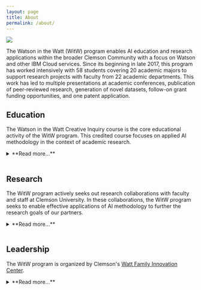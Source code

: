 ```yaml
---
layout: page
title: About
permalink: /about/
---
```


<img src="{{site.url}}/assets/img/about/group.jpg">

The Watson in the Watt (WitW) program enables AI education and research applications within the broader Clemson Community with a focus on Watson and other IBM Cloud services. Since its beginning in late 2017, this program has worked intensively with 58 students covering 20 academic majors to support research projects with faculty from 22 academic departments. This work has led to multiple presentations at academic conferences, publication of peer-reviewed research, generation of novel datasets, follow-on grant funding opportunities, and one patent application.

## Education
The Watson in the Watt Creative Inquiry course is the core educational activity of the WitW program. This credited course focuses on applied AI methodology in the context of academic research. 

<details><summary markdown='span'> **Read more...** </summary>
    
The course has two educational tracks with each track having 1 classroom contact hour per week: 

1. **First-time students**: students taking the course for the first time work through an interdisciplinary program  covering a broad range of topics relevant to Artificial Intelligence including IBM Watson, cloud computing, machine learning, statistical reasoning, application development, and societal considerations of AI. Material is presented as a mixture of lecture content, classroom discussions, and homework assignments. The goal of this introductory course is to equip students with the skills they need to succeed in applied AI research at Clemson and beyond.

2. **Returning students**: students taking the course for the 2nd or higher time participate in an “Advanced Topics” seminar course. Throughout the semester, all students present on topics of their choosing from the world of Artificial Intelligence. Presentations are followed by discussions facilitated by the WitW staff. The goal of this track is to broaden students’ exposures to diverse topics in AI and to deepen their mastery of specific topics that they present on. The returning student track is also designed to be “light weight” compared to the first-time student track leaving the returning students more time to focus on their research projects.
    
All students irrespective of track are placed on research projects as outlined in more detail below. In the context of these projects, the students receive more intensive, hands-on experience in specific areas as required by their projectss. 

More than 60 undergraduates have participated in the WitW educational program. We are proud to recruit students from a wide range of academic disciplines. The following figure shows the distrubtion of student majors during the Spring 2020 term. 
<img src="{{site.url}}/assets/img/about/majors.jpg">
</details>
<br>

## Research
The WitW program actively seeks out research collaborations with faculty and staff at Clemson University. In these collaborations, the WitW program seeks to enable effective applications of AI methodology to further the research goals of our partners. 

<details><summary markdown='span'> **Read more...** </summary>
    
The enablement model roughly follows the following phases:

1. **Identification**: WitW consults closely with researchers to identify feasible, high-impact applications of AI. Often researchers have a pre-existing interest in AI but little knowledge of what is feasible or how to actually employ AI methods. WitW staff strive to understand the researcher’s objectives, identify whether or not an AI-based approach is appropriate, and shape the high-level goals of the researcher into clear, achievable objectives.

2. **Strategy**: Once a project is identified, WitW staff and students help form a strategic roadmap for achieving the stated research objectives. This phase involves a close examination of the project objectives and available data sources, and a weighing of possible methodology choices including modeling approaches and appropriate software. This strategy phase usually happens within the context of the student-researcher group meetings. Though this level of decision making is a stretch for most students, we believe their involvement is a novel educational opportunity not afforded by a classroom setting.

3. **Implementation**: Once a strategy has been formulated, tasks are divided among the students, researchers, and WitW staff. WitW staff advise the students closely to make sure they understand their role and have a clear path forward. In this context, the students receive focused training on specific AI methods. Implementation activities often include data collection, application of Machine Learning models, data visualization, and statistical analysis.

4. **Delivery**:  Once a project begins to meet its research objectives, activities will often shift toward producing tangible outputs such as conference presentations, publications, grant proposals, patent applications, demonstrations of technology development, and pilot deployments. Students take an active role in this process, whether it be helping to write academic papers, presenting at conferences, or coordinating with the university or outside institutions to demonstrate the technology we’ve developed.

The WitW program has facilitated more than 20 machine-learning and AI-related research projects at Clemson. We are proud to have collaborations with a wide variety of researchers in more than 20 departments or institutions. The table below shows the Clemson academic departments we have worked with so far.
<img src="{{site.url}}/assets/img/about/departments.png">
</details>
<br>

## Leadership
The WitW program is organized by Clemson's [Watt Family Innovation Center](http://www.clemson.edu/centers-institutes/watt/). 

<details><summary markdown='span'> **Read more...** </summary>
    
### Executive Leadership
Dr. Todd Marek, Watt Center Executive Director, Dr. Kuang-Ching Wang, Watt Center Associate Director for Research, Dr. Barbara Speziale, Watt Center Associate Director for Academic Affairs and Director of Creative Inquiry, and Dr. Mark Krystofik, Watt Center Associate Director for Operations and Sustainability, have been integral to the vision, creation, and strategic leadership for the Watson in the Watt program.  The Executive Leadership team has been engaged in development of the Watson in the Watt project portfolio and integration of Watson in the Watt to broader initiatives across the university.

### Watson in the Watt Staff
<img src="{{site.url}}/assets/img/about/hudson.jpg" style="float:right;width:256px;height:256px;">
Dr. Hudson Smith joined the Watson in the Watt program in March 2018. Received his Bachelor’s degrees in Physics and Mathematics from Erskine College in Due West, SC and a Ph.D. in Physics from The Ohio State University where he studied theoretical quantum mechanics with an emphasis on scientific computing. Following his graduate work, Hudson entered the data science industry, applying statistics and machine learning techniques to solve problems within the healthcare domain. Hudson’s primary research interests are in the areas of Natural Language Processing and Representation Learning through his work in the WitW program has him involved in everything ML and AI!

<img src="{{site.url}}/assets/img/about/carl.jpg" style="float:right;width:256px;height:256px;">
Dr. Carl Ehrett is a research associate in the Watson in the Watt program in the Watt Family Innovation Center. He facilitates research activities applying artificial intelligence and machine learning techniques, and works with students and faculty to foster interdisciplinary collaboration growing the AI and analytics community within Clemson. Carl received an M.A. in philosophy from the University of Kentucky with emphasis on cognitive science. He then earned a Ph.D. in analytic philosophy from Northwestern University, researching semantic modeling of vagueness in natural language. Carl went on to earn an M.S. from Clemson's School of Mathematical and Statistical Sciences, focusing on computational mathematics and statistics, and is currently a Ph.D. candidate studying Bayesian statistics and computer model calibration.
</details>
